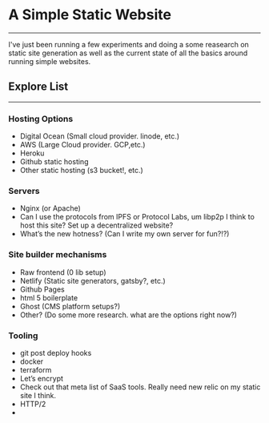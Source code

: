 # A Simple Static Website
---
I've just been running a few experiments and doing a some reasearch on static site generation
as well as the current state of all the basics around running simple websites.


## Explore List
---
### Hosting Options
- Digital Ocean (Small cloud provider. linode, etc.)
- AWS (Large Cloud provider. GCP,etc.)
- Heroku
- Github static hosting
- Other static hosting (s3 bucket!, etc.)
### Servers
- Nginx (or Apache)
- Can I use the protocols from IPFS or Protocol Labs, um libp2p I think to host this site? Set up a decentralized website?
- What’s the new hotness? (Can I write my own server for fun?!?)
### Site builder mechanisms
- Raw frontend (0 lib setup)
- Netlify (Static site generators, gatsby?, etc.)
- Github Pages
- html 5 boilerplate
- Ghost (CMS platform setups?)
- Other? (Do some more research. what are the options right now?)
### Tooling
- git post deploy hooks
- docker
- terraform
- Let’s encrypt
- Check out that meta list of SaaS tools. Really need new relic on my static site I think.
- HTTP/2
- 

